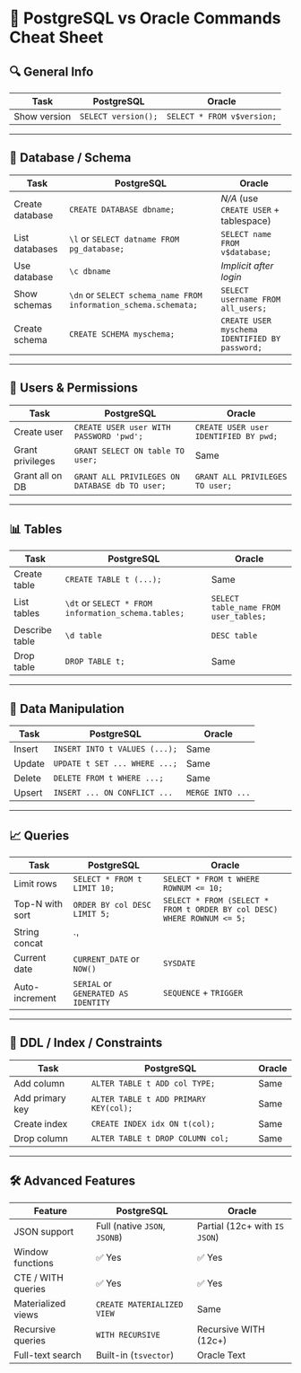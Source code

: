 # 📘 PostgreSQL vs Oracle Commands Cheat Sheet

## 🔍 General Info

| Task            | PostgreSQL                    | Oracle                        |
|-----------------|-------------------------------|-------------------------------|
| Show version    | `SELECT version();`           | `SELECT * FROM v$version;`    |

---

## 📁 Database / Schema

| Task            | PostgreSQL                                  | Oracle                                              |
|-----------------|---------------------------------------------|-----------------------------------------------------|
| Create database | `CREATE DATABASE dbname;`                   | *N/A* (use `CREATE USER` + tablespace)              |
| List databases  | `\l` or `SELECT datname FROM pg_database;`  | `SELECT name FROM v$database;`                      |
| Use database    | `\c dbname`                                 | *Implicit after login*                              |
| Show schemas    | `\dn` or `SELECT schema_name FROM information_schema.schemata;` | `SELECT username FROM all_users;` |
| Create schema   | `CREATE SCHEMA myschema;`                   | `CREATE USER myschema IDENTIFIED BY password;`      |

---

## 👤 Users & Permissions

| Task                  | PostgreSQL                                      | Oracle                                   |
|-----------------------|-------------------------------------------------|------------------------------------------|
| Create user           | `CREATE USER user WITH PASSWORD 'pwd';`        | `CREATE USER user IDENTIFIED BY pwd;`    |
| Grant privileges      | `GRANT SELECT ON table TO user;`               | Same                                     |
| Grant all on DB       | `GRANT ALL PRIVILEGES ON DATABASE db TO user;` | `GRANT ALL PRIVILEGES TO user;`          |

---

## 📊 Tables

| Task          | PostgreSQL                                | Oracle                            |
|---------------|--------------------------------------------|-----------------------------------|
| Create table  | `CREATE TABLE t (...);`                    | Same                              |
| List tables   | `\dt` or `SELECT * FROM information_schema.tables;` | `SELECT table_name FROM user_tables;` |
| Describe table| `\d table`                                 | `DESC table`                      |
| Drop table    | `DROP TABLE t;`                            | Same                              |

---

## 🔄 Data Manipulation

| Task        | PostgreSQL                                | Oracle                         |
|-------------|--------------------------------------------|--------------------------------|
| Insert      | `INSERT INTO t VALUES (...);`              | Same                           |
| Update      | `UPDATE t SET ... WHERE ...;`              | Same                           |
| Delete      | `DELETE FROM t WHERE ...;`                 | Same                           |
| Upsert      | `INSERT ... ON CONFLICT ...`               | `MERGE INTO ...`               |

---

## 📈 Queries

| Task               | PostgreSQL                                       | Oracle                                                      |
|--------------------|--------------------------------------------------|-------------------------------------------------------------|
| Limit rows         | `SELECT * FROM t LIMIT 10;`                      | `SELECT * FROM t WHERE ROWNUM <= 10;`                       |
| Top-N with sort    | `ORDER BY col DESC LIMIT 5;`                     | `SELECT * FROM (SELECT * FROM t ORDER BY col DESC) WHERE ROWNUM <= 5;` |
| String concat      | `' || '` or `CONCAT()`                           | `' || '`                                                    |
| Current date       | `CURRENT_DATE` or `NOW()`                        | `SYSDATE`                                                   |
| Auto-increment     | `SERIAL` or `GENERATED AS IDENTITY`             | `SEQUENCE` + `TRIGGER`                                      |

---

## 🔧 DDL / Index / Constraints

| Task              | PostgreSQL                             | Oracle                           |
|-------------------|------------------------------------------|----------------------------------|
| Add column        | `ALTER TABLE t ADD col TYPE;`           | Same                             |
| Add primary key   | `ALTER TABLE t ADD PRIMARY KEY(col);`   | Same                             |
| Create index      | `CREATE INDEX idx ON t(col);`           | Same                             |
| Drop column       | `ALTER TABLE t DROP COLUMN col;`        | Same                             |

---

## 🛠️ Advanced Features

| Feature              | PostgreSQL                         | Oracle                              |
|----------------------|------------------------------------|-------------------------------------|
| JSON support         | Full (native `JSON`, `JSONB`)      | Partial (12c+ with `IS JSON`)       |
| Window functions     | ✅ Yes                              | ✅ Yes                               |
| CTE / WITH queries   | ✅ Yes                              | ✅ Yes                               |
| Materialized views   | `CREATE MATERIALIZED VIEW`         | Same                                |
| Recursive queries    | `WITH RECURSIVE`                   | Recursive WITH (12c+)               |
| Full-text search     | Built-in (`tsvector`)              | Oracle Text                         |
